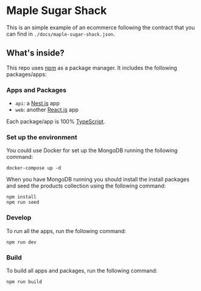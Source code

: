 #  Maple Sugar Shack

This is an simple example of an ecommerce following the contract that you can find in `./docs/maple-sugar-shack.json`.

##  What's inside?

This repo uses [npm](https://www.npmjs.com/) as a package manager. It includes the following packages/apps:

###  Apps and Packages
-  `api`: a [Nest.js](https://nestjs.com/) app
-  `web`: another [React.js](https://reactjs.org/) app

Each package/app is 100% [TypeScript](https://www.typescriptlang.org/).

###  Set up the environment
You could use Docker for set up the MongoDB running the following command:
```
docker-compose up -d
```
When you have MongoDB running you should install the install packages and seed the products collection using the following command:
```
npm install
npm run seed
```

###  Develop
To run all the apps, run the following command:

```
npm run dev
```

###  Build
To build all apps and packages, run the following command:

```
npm run build
```
